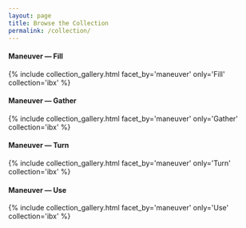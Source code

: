 ```yaml
---
layout: page
title: Browse the Collection
permalink: /collection/
---
```


#### Maneuver — Fill
{% include collection_gallery.html facet_by='maneuver' only='Fill' collection='ibx' %}
#### Maneuver — Gather
{% include collection_gallery.html facet_by='maneuver' only='Gather' collection='ibx' %}
#### Maneuver — Turn
{% include collection_gallery.html facet_by='maneuver' only='Turn' collection='ibx' %}
#### Maneuver — Use
{% include collection_gallery.html facet_by='maneuver' only='Use' collection='ibx' %}
